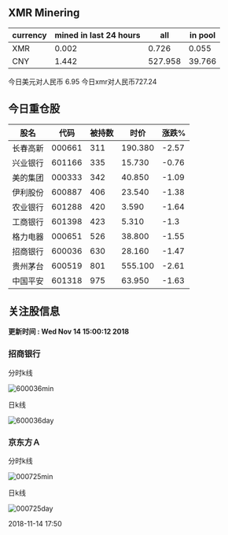 ## XMR Minering

|currency|mined in last 24 hours|all|in pool|
|---|---|---|---|
|XMR|0.002|0.726|0.055|
|CNY|1.442|527.958|39.766|

今日美元对人民币 6.95	今日xmr对人民币727.24


## 今日重仓股 

|股名|代码|被持数|时价|涨跌%|
|---|---|---|---|---|
|长春高新|000661|311|190.380|-2.57|
|兴业银行|601166|335|15.730|-0.76|
|美的集团|000333|342|40.850|-1.09|
|伊利股份|600887|406|23.540|-1.38|
|农业银行|601288|420|3.590|-1.64|
|工商银行|601398|423|5.310|-1.3|
|格力电器|000651|526|38.800|-1.55|
|招商银行|600036|630|28.160|-1.47|
|贵州茅台|600519|801|555.100|-2.61|
|中国平安|601318|975|63.950|-1.63|

## 关注股信息
**更新时间 : Wed Nov 14 15:00:12 2018**
### 招商银行 
分时k线

![600036min](http://image.sinajs.cn/newchart/min/n/sh600036.gif)

日k线

![600036day](http://image.sinajs.cn/newchart/daily/n/sh600036.gif)

### 京东方Ａ 
分时k线

![000725min](http://image.sinajs.cn/newchart/min/n/sz000725.gif)

日k线

![000725day](http://image.sinajs.cn/newchart/daily/n/sz000725.gif)

2018-11-14 17:50